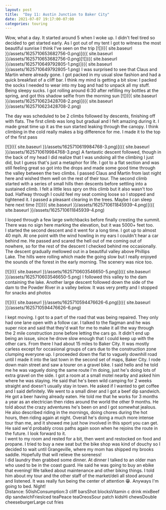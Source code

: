 ```yaml
---
layout: post
title:  "Day 11: Austin Junction to Baker City"
date: 2021-07-07 19:17:00-07:00
categories: touring
---
```

Wow, what a day. It started around 5 when I woke up. I didn't feel tired so decided to get started early. As I got out of my tent I got to witness the most beautiful sunrise I think I've seen on the trip [![]({{ site.baseurl }}/assets/1625710653682756-0.png)]({{ site.baseurl }}/assets/1625710653682756-0.png)[![]({{ site.baseurl }}/assets/1625710649792805-1.png)]({{ site.baseurl }}/assets/1625710649792805-1.png)
I was surprised to see that Claus and Martin where already gone. I got packed in my usual slow fashion and had a quick breakfast of a cliff bar. I think my mind is getting a bit slow: I packed the socks I needed to wear into my bag and had to unpack all my stuff. Being sleepy sucks. I got rolling around 6:30 after refilling my bottles at the spring, and got this shadow selfie from the morning sun
[![]({{ site.baseurl }}/assets/1625710623428708-2.png)]({{ site.baseurl }}/assets/1625710623428708-2.png)
  
The day was scheduled to be 2 climbs followed by descents, finishing off with flats. The first climb was long but gradual and I felt amazing during it. I made great time up it as the sun started leaking through the canopy. I think climbing in the cold really makes a big difference for me. I made it to the top of the first pass  

[![]({{ site.baseurl }}/assets/1625710619984768-3.png)]({{ site.baseurl }}/assets/1625710619984768-3.png)
A fantastic descent followed, though in the back of my head I did realize that I was undoing all the climbing I just did, but I guess that's just a metaphor for life. I got to a flat section and was still feeling great so got into the drops and made some good time through the valley between the two climbs. I passed Claus and Martin from last night here and wished them well on the rest of their tour. The second climb started with a series of small hills then descents before settling into a sustained climb. I felt a little less spry on this climb but it also wasn't too bad. Halfway through I could feel my seat coming loose so I stopped and tightened it. I passed a pleasant clearing in the trees. Maybe I can sleep here next time
[![]({{ site.baseurl }}/assets/1625710611845939-4.png)]({{ site.baseurl }}/assets/1625710611845939-4.png)
  
I looped through a few large switchbacks before finally cresting the summit. There was no sign here marking the elevation, but it was 5000+ feet too.  
I started the second descent and it went for a long time. I got up to almost 40 mph. At one point with the wind howling in my ears I couldn't hear a car behind me. He passed and scared the hell out of me coming out of nowhere, so for the rest of the descent I checked behind me occasionally. The descent gradually mellowed out in a beautiful valley above Phillips Lake. The hills were rolling which made the going slow but I really enjoyed the sounds of the forest in the early morning. The scenery was nice too.   

[![]({{ site.baseurl }}/assets/1625710603546650-5.png)]({{ site.baseurl }}/assets/1625710603546650-5.png)
I followed this valley to the dam containing the lake. Another large descent followed down the side of the dam to the Powder River in a valley below. It was very pretty and I stopped for snacks and photos  

[![]({{ site.baseurl }}/assets/1625710594476626-6.png)]({{ site.baseurl }}/assets/1625710594476626-6.png)
  
I kept moving. I got to a part of the road that was being repaired. They only had one lane open with a follow car. I talked to the flagman and he was super nice and said that they'd wait for me to make it all the way through the 2 mile construction zone before letting the cars go. It didn't end up being an issue, since he drove slow enough that I could keep up with the other cars. From there I had about 15 miles to Baker City. It was mostly carless except for occasional groups of cars due to the construction zone clumping everyone up. I proceeded down the flat to vaguely downhill road until I made it into the last town in the second set of maps, Baker City. I rode down main street and saw a tourer on a gravel bike. I said hello and he told me he was vaguely doing the same route I'm doing, just he's doing lots of extra gravel on the side. I got a room at a small motel nearby and asked him where he was staying. He said that he's been wild camping for 2 weeks straight and doesn't usually stay in town. He asked if I wanted to get coffee and I said definitely. We went to a small diner and I got a beef dip sandwich. He got a beer having already eaten. He told me that he works for 3 months a year as an electrician then rides around the world the other 9 months. He told about the crazy adventures he's been on and I got somewhat jealous. He also described riding in the mornings, doing chores during the hot hours, then riding again at night. Overall he's doing a much more intense tour than me, and it showed me just how involved in this sport you can get. He said we'd probably cross paths again soon when he rejoins the route in the future. I look forward to it.   
I went to my room and rested for a bit, then went and restocked on food and propane. I tried to buy a new seat but the bike shop was kind of douchy so I decided to wait until Grangeville, where my mom has shipped my brooks saddle. Hopefully that will relieve the soreness!  
I did laundry then grabbed some dinner. At dinner I talked to an older man who used to be in the coast guard. He said he was going to buy an ebike that evening! We talked about maintenance and other biking things. I told him about my tour and the other staff of the market/deli all stood around and listened. It was really fun being the center of attention 😁. Anyways I'm going to bed. Night!  
Distance: 50ishConsumption:3 cliff barsShot blocksVitamin c drink mixBeef dip sandwichFriesIced teaPeace teaOreosSour patch kidsHi chewsDouble cheeseburgerLarge cut fries  

